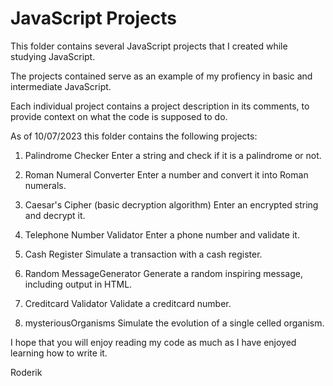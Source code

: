 # JavaScript Projects

This folder contains several JavaScript projects that I created while studying JavaScript. 

The projects contained serve as an example of my profiency in basic and intermediate JavaScript.

Each individual project contains a project description in its comments, to provide context on what the code is supposed to do.

As of 10/07/2023 this folder contains the following projects:

1. Palindrome Checker
  Enter a string and check if it is a palindrome or not.

2. Roman Numeral Converter
  Enter a number and convert it into Roman numerals.

3. Caesar's Cipher (basic decryption algorithm)
  Enter an encrypted string and decrypt it. 

4. Telephone Number Validator
  Enter a phone number and validate it.

5. Cash Register
  Simulate a transaction with a cash register.

6. Random MessageGenerator
  Generate a random inspiring message, including output in HTML. 

7. Creditcard Validator
  Validate a creditcard number.

8. mysteriousOrganisms
  Simulate the evolution of a single celled organism.

I hope that you will enjoy reading my code as much as I have enjoyed learning how to write it. 

Roderik
